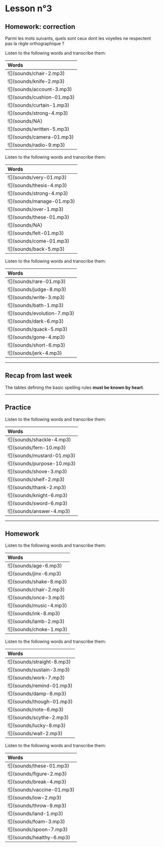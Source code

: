 # Lesson n°3



## Homework: correction

Parmi les mots suivants, quels sont ceux dont les voyelles ne respectent pas la règle orthographique ?

Listen to the following words and transcribe them:

<table class="table table-striped table-hover table-condensed table-responsive" style="margin-left: auto; margin-right: auto;">
 <thead>
  <tr>
   <th style="text-align:left;font-weight: bold;font-weight: bold;"> Words </th>
  </tr>
 </thead>
<tbody>
  <tr>
   <td style="text-align:left;"> ![](sounds/chair-2.mp3) </td>
  </tr>
  <tr>
   <td style="text-align:left;"> ![](sounds/knife-2.mp3) </td>
  </tr>
  <tr>
   <td style="text-align:left;"> ![](sounds/account-3.mp3) </td>
  </tr>
  <tr>
   <td style="text-align:left;"> ![](sounds/cushion-01.mp3) </td>
  </tr>
  <tr>
   <td style="text-align:left;"> ![](sounds/curtain-1.mp3) </td>
  </tr>
  <tr>
   <td style="text-align:left;"> ![](sounds/strong-4.mp3) </td>
  </tr>
  <tr>
   <td style="text-align:left;"> ![](sounds/NA) </td>
  </tr>
  <tr>
   <td style="text-align:left;"> ![](sounds/written-5.mp3) </td>
  </tr>
  <tr>
   <td style="text-align:left;"> ![](sounds/camera-01.mp3) </td>
  </tr>
  <tr>
   <td style="text-align:left;"> ![](sounds/radio-9.mp3) </td>
  </tr>
</tbody>
</table>

Listen to the following words and transcribe them:

<table class="table table-striped table-hover table-condensed table-responsive" style="margin-left: auto; margin-right: auto;">
 <thead>
  <tr>
   <th style="text-align:left;font-weight: bold;font-weight: bold;"> Words </th>
  </tr>
 </thead>
<tbody>
  <tr>
   <td style="text-align:left;"> ![](sounds/very-01.mp3) </td>
  </tr>
  <tr>
   <td style="text-align:left;"> ![](sounds/thesis-4.mp3) </td>
  </tr>
  <tr>
   <td style="text-align:left;"> ![](sounds/strong-4.mp3) </td>
  </tr>
  <tr>
   <td style="text-align:left;"> ![](sounds/manage-01.mp3) </td>
  </tr>
  <tr>
   <td style="text-align:left;"> ![](sounds/over-1.mp3) </td>
  </tr>
  <tr>
   <td style="text-align:left;"> ![](sounds/these-01.mp3) </td>
  </tr>
  <tr>
   <td style="text-align:left;"> ![](sounds/NA) </td>
  </tr>
  <tr>
   <td style="text-align:left;"> ![](sounds/felt-01.mp3) </td>
  </tr>
  <tr>
   <td style="text-align:left;"> ![](sounds/come-01.mp3) </td>
  </tr>
  <tr>
   <td style="text-align:left;"> ![](sounds/back-5.mp3) </td>
  </tr>
</tbody>
</table>

Listen to the following words and transcribe them:

<table class="table table-striped table-hover table-condensed table-responsive" style="margin-left: auto; margin-right: auto;">
 <thead>
  <tr>
   <th style="text-align:left;font-weight: bold;font-weight: bold;"> Words </th>
  </tr>
 </thead>
<tbody>
  <tr>
   <td style="text-align:left;"> ![](sounds/rare-01.mp3) </td>
  </tr>
  <tr>
   <td style="text-align:left;"> ![](sounds/judge-8.mp3) </td>
  </tr>
  <tr>
   <td style="text-align:left;"> ![](sounds/write-3.mp3) </td>
  </tr>
  <tr>
   <td style="text-align:left;"> ![](sounds/bath-1.mp3) </td>
  </tr>
  <tr>
   <td style="text-align:left;"> ![](sounds/evolution-7.mp3) </td>
  </tr>
  <tr>
   <td style="text-align:left;"> ![](sounds/dark-6.mp3) </td>
  </tr>
  <tr>
   <td style="text-align:left;"> ![](sounds/quack-5.mp3) </td>
  </tr>
  <tr>
   <td style="text-align:left;"> ![](sounds/gone-4.mp3) </td>
  </tr>
  <tr>
   <td style="text-align:left;"> ![](sounds/short-6.mp3) </td>
  </tr>
  <tr>
   <td style="text-align:left;"> ![](sounds/jerk-4.mp3) </td>
  </tr>
</tbody>
</table>

---

## Recap from last week

The tables defining the basic spelling rules **must be known by heart**.

---
 
## Practice

Listen to the following words and transcribe them:

<table class="table table-striped table-hover table-condensed table-responsive" style="margin-left: auto; margin-right: auto;">
 <thead>
  <tr>
   <th style="text-align:left;font-weight: bold;font-weight: bold;"> Words </th>
  </tr>
 </thead>
<tbody>
  <tr>
   <td style="text-align:left;"> ![](sounds/shackle-4.mp3) </td>
  </tr>
  <tr>
   <td style="text-align:left;"> ![](sounds/fern-10.mp3) </td>
  </tr>
  <tr>
   <td style="text-align:left;"> ![](sounds/mustard-01.mp3) </td>
  </tr>
  <tr>
   <td style="text-align:left;"> ![](sounds/purpose-10.mp3) </td>
  </tr>
  <tr>
   <td style="text-align:left;"> ![](sounds/shove-3.mp3) </td>
  </tr>
  <tr>
   <td style="text-align:left;"> ![](sounds/shelf-2.mp3) </td>
  </tr>
  <tr>
   <td style="text-align:left;"> ![](sounds/thank-2.mp3) </td>
  </tr>
  <tr>
   <td style="text-align:left;"> ![](sounds/knight-6.mp3) </td>
  </tr>
  <tr>
   <td style="text-align:left;"> ![](sounds/sword-6.mp3) </td>
  </tr>
  <tr>
   <td style="text-align:left;"> ![](sounds/answer-4.mp3) </td>
  </tr>
</tbody>
</table>

---

## Homework

Listen to the following words and transcribe them:

<table class="table table-striped table-hover table-condensed table-responsive" style="margin-left: auto; margin-right: auto;">
 <thead>
  <tr>
   <th style="text-align:left;font-weight: bold;font-weight: bold;"> Words </th>
  </tr>
 </thead>
<tbody>
  <tr>
   <td style="text-align:left;"> ![](sounds/age-6.mp3) </td>
  </tr>
  <tr>
   <td style="text-align:left;"> ![](sounds/jinx-6.mp3) </td>
  </tr>
  <tr>
   <td style="text-align:left;"> ![](sounds/shake-8.mp3) </td>
  </tr>
  <tr>
   <td style="text-align:left;"> ![](sounds/chair-2.mp3) </td>
  </tr>
  <tr>
   <td style="text-align:left;"> ![](sounds/once-3.mp3) </td>
  </tr>
  <tr>
   <td style="text-align:left;"> ![](sounds/music-4.mp3) </td>
  </tr>
  <tr>
   <td style="text-align:left;"> ![](sounds/ink-8.mp3) </td>
  </tr>
  <tr>
   <td style="text-align:left;"> ![](sounds/lamb-2.mp3) </td>
  </tr>
  <tr>
   <td style="text-align:left;"> ![](sounds/choke-1.mp3) </td>
  </tr>
</tbody>
</table>

Listen to the following words and transcribe them:

<table class="table table-striped table-hover table-condensed table-responsive" style="margin-left: auto; margin-right: auto;">
 <thead>
  <tr>
   <th style="text-align:left;font-weight: bold;font-weight: bold;"> Words </th>
  </tr>
 </thead>
<tbody>
  <tr>
   <td style="text-align:left;"> ![](sounds/straight-8.mp3) </td>
  </tr>
  <tr>
   <td style="text-align:left;"> ![](sounds/sustain-3.mp3) </td>
  </tr>
  <tr>
   <td style="text-align:left;"> ![](sounds/work-7.mp3) </td>
  </tr>
  <tr>
   <td style="text-align:left;"> ![](sounds/remind-01.mp3) </td>
  </tr>
  <tr>
   <td style="text-align:left;"> ![](sounds/damp-8.mp3) </td>
  </tr>
  <tr>
   <td style="text-align:left;"> ![](sounds/though-01.mp3) </td>
  </tr>
  <tr>
   <td style="text-align:left;"> ![](sounds/note-6.mp3) </td>
  </tr>
  <tr>
   <td style="text-align:left;"> ![](sounds/scythe-2.mp3) </td>
  </tr>
  <tr>
   <td style="text-align:left;"> ![](sounds/lucky-8.mp3) </td>
  </tr>
  <tr>
   <td style="text-align:left;"> ![](sounds/wall-2.mp3) </td>
  </tr>
</tbody>
</table>

Listen to the following words and transcribe them:

<table class="table table-striped table-hover table-condensed table-responsive" style="margin-left: auto; margin-right: auto;">
 <thead>
  <tr>
   <th style="text-align:left;font-weight: bold;font-weight: bold;"> Words </th>
  </tr>
 </thead>
<tbody>
  <tr>
   <td style="text-align:left;"> ![](sounds/these-01.mp3) </td>
  </tr>
  <tr>
   <td style="text-align:left;"> ![](sounds/figure-2.mp3) </td>
  </tr>
  <tr>
   <td style="text-align:left;"> ![](sounds/break-4.mp3) </td>
  </tr>
  <tr>
   <td style="text-align:left;"> ![](sounds/vaccine-01.mp3) </td>
  </tr>
  <tr>
   <td style="text-align:left;"> ![](sounds/low-2.mp3) </td>
  </tr>
  <tr>
   <td style="text-align:left;"> ![](sounds/throw-9.mp3) </td>
  </tr>
  <tr>
   <td style="text-align:left;"> ![](sounds/land-1.mp3) </td>
  </tr>
  <tr>
   <td style="text-align:left;"> ![](sounds/foam-3.mp3) </td>
  </tr>
  <tr>
   <td style="text-align:left;"> ![](sounds/spoon-7.mp3) </td>
  </tr>
  <tr>
   <td style="text-align:left;"> ![](sounds/healthy-6.mp3) </td>
  </tr>
</tbody>
</table>
